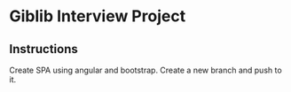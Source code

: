 # Giblib Interview Project

## Instructions
Create SPA using angular and bootstrap.
Create a new branch and push to it.
